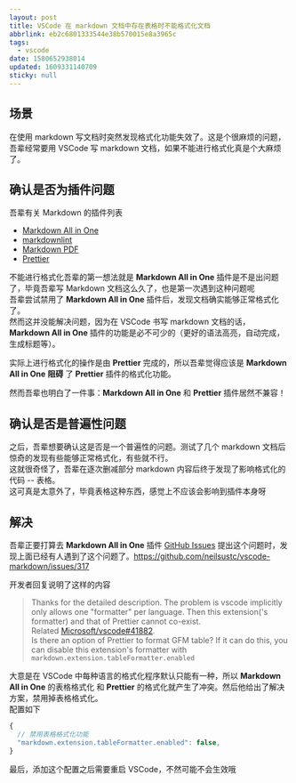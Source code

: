 ```yaml
---
layout: post
title: VSCode 在 markdown 文档中存在表格时不能格式化文档
abbrlink: eb2c6801333544e38b570015e8a3965c
tags:
  - vscode
date: 1580652938014
updated: 1609331140709
sticky: null
---
```


## 场景

在使用 markdown 写文档时突然发现格式化功能失效了。这是个很麻烦的问题，吾辈经常要用 VSCode 写 markdown 文档，如果不能进行格式化真是个大麻烦了。

## 确认是否为插件问题

吾辈有关 Markdown 的插件列表

- [Markdown All in One](https://marketplace.visualstudio.com/items?itemName=yzhang.markdown-all-in-one)
- [markdownlint](https://marketplace.visualstudio.com/items?itemName=DavidAnson.vscode-markdownlint)
- [Markdown PDF](https://marketplace.visualstudio.com/items?itemName=yzane.markdown-pdf)
- [Prettier](https://marketplace.visualstudio.com/items?itemName=esbenp.prettier-vscode)

不能进行格式化吾辈的第一想法就是 **Markdown All in One** 插件是不是出问题了，毕竟吾辈写 Markdown 文档这么久了，也是第一次遇到这种问题呢\
吾辈尝试禁用了 **Markdown All in One** 插件后，发现文档确实能够正常格式化了。\
然而这并没能解决问题，因为在 VSCode 书写 markdown 文档的话，**Markdown All in One** 插件的功能是必不可少的（更好的语法高亮，自动完成，生成标题等）。

实际上进行格式化的操作是由 **Prettier** 完成的，所以吾辈觉得应该是 **Markdown All in One** **阻碍** 了 **Prettier** 插件的格式化功能。

然而吾辈也明白了一件事：**Markdown All in One** 和 **Prettier** 插件居然不兼容！

## 确认是否是普遍性问题

之后，吾辈想要确认这是否是一个普遍性的问题。测试了几个 markdown 文档后惊奇的发现有些能够正常格式化，有些就不行。\
这就很奇怪了，吾辈在逐次删减部分 markdown 内容后终于发现了影响格式化的代码 -- 表格。\
这可真是太意外了，毕竟表格这种东西，感觉上不应该会影响到插件本身呀

## 解决

吾辈正要打算去 **Markdown All in One** 插件 [GitHub Issues](https://github.com/neilsustc/vscode-markdown/issues) 提出这个问题时，发现上面已经有人遇到了这个问题了。<https://github.com/neilsustc/vscode-markdown/issues/317>

开发者回复说明了这样的内容

> Thanks for the detailed description. The problem is vscode implicitly only allows one "formatter" per language. Then this extension('s formatter) and that of Prettier cannot co-exist.\
> Related [Microsoft/vscode#41882](https://github.com/Microsoft/vscode/issues/41882).\
> Is there an option of Prettier to format GFM table? If it can do this, you can disable this extension's formatter with `markdown.extension.tableFormatter.enabled`

大意是在 VSCode 中每种语言的格式化程序默认只能有一种，所以 **Markdown All in One** 的表格格式化 和 **Prettier** 的格式化就产生了冲突。然后他给出了解决方案，禁用掉表格格式化。\
配置如下

```js
{
  // 禁用表格格式化功能
  "markdown.extension.tableFormatter.enabled": false,
}
```

最后，添加这个配置之后需要重启 VSCode，不然可能不会生效哦
